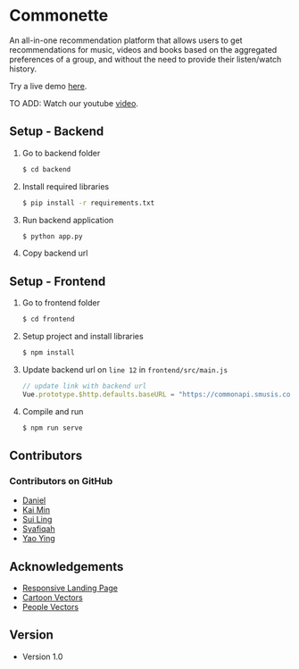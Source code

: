 # Commonette

An all-in-one recommendation platform that allows users to get recommendations for music, videos and books based on the aggregated preferences of a group, and without the need to provide their listen/watch history. 



Try a live demo [here](commonette.smusis.com).

TO ADD: Watch our youtube [video](youtube.com).



## Setup - Backend

1. Go to backend folder

   ```bash
   $ cd backend
   ```

2. Install required libraries

   ```bash
   $ pip install -r requirements.txt 
   ```

3. Run backend application

   ```bash
   $ python app.py
   ```

4. Copy backend url



## Setup - Frontend

1. Go to frontend folder

   ```bash
   $ cd frontend
   ```

2. Setup project and install libraries

   ```bash
   $ npm install
   ```

3. Update backend url on `line 12` in `frontend/src/main.js` 

   ```javascript
   // update link with backend url
   Vue.prototype.$http.defaults.baseURL = "https://commonapi.smusis.com";  
   ```

4. Compile and run

   ```bash
   $ npm run serve
   ```





## Contributors

### Contributors on GitHub

- [Daniel](https://github.com/danieltan2018)
- [Kai Min](https://github.com/KaiminOng)
- [Sui Ling](https://github.com/SuiLing237)
- [Syafiqah](https://github.com/syafiqahmr)
- [Yao Ying](https://github.com/suicidal-muffin)



## Acknowledgements

- [Responsive Landing Page](https://github.com/bedimcode/responsive-landing-page-coffee3d)
- [Cartoon Vectors](https://www.freepik.com/vectors/cartoon)
- [People Vectors](https://www.freepik.com/vectors/people)



## Version

- Version 1.0